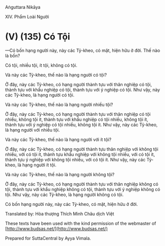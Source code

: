  

Aṅguttara Nikāya

XIV. Phẩm Loài Người

# (V) (135) Có Tội

—Có bốn hạng người này, này các Tỷ-kheo, có mặt, hiện hữu ở đời. Thế nào là bốn?

Có tội, nhiều tội, ít tội, không có tội.

Và này các Tỷ-kheo, thế nào là hạng người có tội?

Ở đây, này các Tỷ-kheo, có hạng người thành tựu với thân nghiệp có tội, thành tựu với khẩu nghiệp có tội, thành tựu với ý nghiệp có tội. Như vậy, này các Tỷ-kheo, là hạng người có tội.

Và này các Tỷ-kheo, thế nào là hạng người nhiều tội?

Ở đây, này các Tỷ-kheo, có hạng người thành tựu với thân nghiệp có tội nhiều, không tội ít, thành tựu với khẩu nghiệp có tội nhiều, không tội ít, thành tựu với ý nghiệp có tội nhiều, không tội ít. Như vậy, này các Tỷ-kheo, là hạng người với nhiều tội.

Và này các Tỷ-kheo, thế nào là hạng người với ít tội?

Ở đây, này các Tỷ-kheo, có hạng người thành tựu thân nghiệp với không tội nhiều, với có tội ít, thành tựu khẩu nghiệp với không tội nhiều, với có tội ít, thành tựu ý nghiệp với không tội nhiều, với có tội ít. Như vậy, này các Tỷ-kheo, là hạng người ít tội.

Và này các Tỷ-kheo, thế nào là hạng người không tội?

Ở đây, này các Tỷ-kheo, có hạng người thành tựu với thân nghiệp không có tội, thành tựu với khẩu nghiệp không có tội, thành tựu với ý nghiệp không có tội. Như vậy, này các Tỷ-kheo, là hạng người không có tội.

Có bốn hạng người này, này các Tỷ-kheo, có mặt, hiện hữu ở đời.

Translated by: Hòa thượng Thích Minh Châu dịch Việt

These texts have been used with the kind permission of the webmaster of [http://www.budsas.net/](http://www.budsas.net/)

Prepared for SuttaCentral by Ayya Vimala.